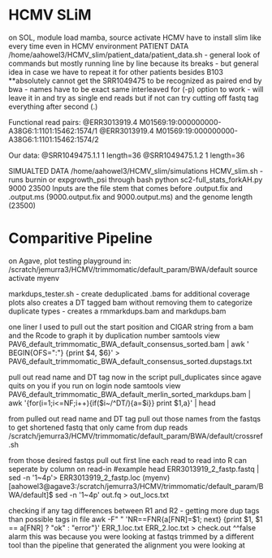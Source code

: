 # HCMV SLiM
on SOL, module load mamba, source activate HCMV 
have to install slim like every time even in HCMV environment 
PATIENT DATA 
/home/aahowel3/HCMV_slim/patient_data/patient_data.sh - general look of commands but mostly running line by line because its breaks - but general idea in case we have to repeat it for other patients besides B103
**absolutely cannot get the SRR1049475 to be recognized as paired end by bwa - names have to be exact same interleaved for (-p) option to work - will leave it in and try as single end reads but if not can try cutting off fastq tag everything after second (.) 

Functional read pairs: 
@ERR3013919.4 M01569:19:000000000-A38G6:1:1101:15462:1574/1
@ERR3013919.4 M01569:19:000000000-A38G6:1:1101:15462:1574/2 

Our data:
@SRR1049475.1.1 1 length=36
@SRR1049475.1.2 1 length=36 


SIMUALTED DATA 
/home/aahowel3/HCMV_slim/simulations 
HCMV_slim.sh - runs burnin or expgrowth_psi through bash 
python sc2-full_stats_forkAH.py 9000 23500
Inputs are the file stem that comes before .output.fix and .output.ms (9000.output.fix and 9000.output.ms) and the genome length (23500)

# Comparitive Pipeline
on Agave, plot testing playground in: /scratch/jemurra3/HCMV/trimmomatic/default_param/BWA/default 
source activate myenv

markdups_tester.sh - create deduplicated .bams for additional coverage plots
also creates a DT tagged bam without removing them to categorize duplicate types - creates a rmmarkdups.bam and markdups.bam

one liner I used to pull out the start position and CIGAR string from a bam and the Rcode to graph it by duplication number
samtools view PAV6_default_trimmomatic_BWA_default_consensus_sorted.bam | awk '
BEGIN{OFS=":"} {print $4, $6}' > PAV6_default_trimmomatic_BWA_default_consensus_sorted.dupstags.txt

pull out read name and DT tag
now in the script pull_duplicates since agave quits on you if you run on login node 
samtools view PAV6_default_trimmomatic_BWA_default_merlin_sorted_markdups.bam | awk '{for(i=1;i<=NF;i++){if($i~/^DT/){a=$i}} print $1,a}' | head

from pulled out read name and DT tag pull out those names from the fastqs to get shortened fastq that only came from dup reads
/scratch/jemurra3/HCMV/trimmomatic/default_param/BWA/default/crossref.sh

from those desired fastqs pull out first line each read to read into R can seperate by column on read-in
#example head ERR3013919_2_fastp.fastq | sed -n '1~4p'> ERR3013919_2_fastp.loc 
(myenv) [aahowel3@agave3:/scratch/jemurra3/HCMV/trimmomatic/default_param/BWA/default]$ sed -n '1~4p' out.fq > out_locs.txt

checking if any tag differences between R1 and R2 - getting more dup tags than possible tags in file
awk -F" " 'NR==FNR{a[FNR]=$1; next} {print $1, $1 == a[FNR] ? "ok" : "error"}' ERR_1.loc.txt ERR_2.loc.txt > check.out 
^^false alarm this was because you were looking at fastqs trimmed by a different tool than the pipeline that generated the alignment you were looking at 
